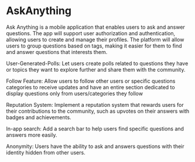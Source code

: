 # AskAnything

Ask Anything is a mobile application that enables users to ask and answer questions. The app will support user authorization and authentication, allowing users to create and manage their profiles. The platform will allow users to group questions based on tags, making it easier for them to find and answer questions that interests them.

User-Generated-Polls: Let users create polls related to questions they have or topics they want to explore further and share them with the community. 

Follow Feature: Allow users to follow other users or specific questions categories to receive updates and have an entire section dedicated to display questions only from users/categories they follow

Reputation System: Implement a reputation system that rewards users for their contributions to the community, such as upvotes on their answers with badges and achievements.

In-app search: Add a search bar to help users find specific questions and answers more easily.

Anonymity: Users have the ability to ask and answers questions with their identity hidden from other users.



